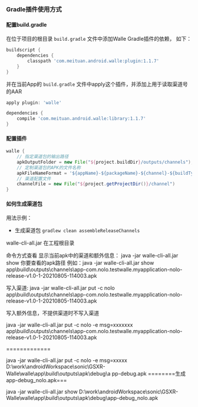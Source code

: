

### Gradle插件使用方式
#### 配置build.gradle

在位于项目的根目录 `build.gradle` 文件中添加Walle Gradle插件的依赖， 如下：

```groovy
buildscript {
    dependencies {
        classpath 'com.meituan.android.walle:plugin:1.1.7'
    }
}
```

并在当前App的 `build.gradle` 文件中apply这个插件，并添加上用于读取渠道号的AAR

```groovy
apply plugin: 'walle'

dependencies {
    compile 'com.meituan.android.walle:library:1.1.7'
}
```

#### 配置插件

```groovy
walle {
    // 指定渠道包的输出路径
    apkOutputFolder = new File("${project.buildDir}/outputs/channels");
    // 定制渠道包的APK的文件名称
    apkFileNameFormat = '${appName}-${packageName}-${channel}-${buildType}-v${versionName}-${versionCode}-${buildTime}.apk';
    // 渠道配置文件
    channelFile = new File("${project.getProjectDir()}/channel")
}
```

#### 如何生成渠道包


用法示例：

* 生成渠道包 `gradlew clean assembleReleaseChannels`



walle-cli-all.jar 在工程根目录


命令方式查看 显示当前apk中的渠道和额外信息：
java -jar walle-cli-all.jar show  你要查看的apk路径
例如：java -jar walle-cli-all.jar show  app\build\outputs\channels\app-com.nolo.testwalle.myapplication-nolo-release-v1.0-1-20210805-114003.apk

写入渠道:
java -jar walle-cli-all.jar put -c nolo  app\build\outputs\channels\app-com.nolo.testwalle.myapplication-nolo-release-v1.0-1-20210805-114003.apk

写入额外信息，不提供渠道时不写入渠道

java -jar walle-cli-all.jar put -c nolo -e msg=xxxxxxx  app\build\outputs\channels\app-com.nolo.testwalle.myapplication-nolo-release-v1.0-1-20210805-114003.apk


=============

java -jar walle-cli-all.jar put -c nolo -e msg=xxxxx D:\work\androidWorkspace\sonic\GSXR-Walle\walle\app\build\outputs\apk\debug\a
pp-debug.apk
========生成 app-debug_nolo.apk===

java -jar walle-cli-all.jar show D:\work\androidWorkspace\sonic\GSXR-Walle\walle\app\build\outputs\apk\debug\app-debug_nolo.apk